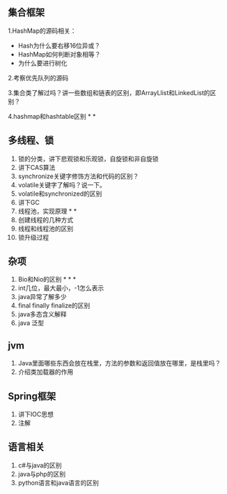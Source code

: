 ## 集合框架

1.HashMap的源码相关：

- Hash为什么要右移16位异或？
- HashMap如何判断对象相等？
- 为什么要进行树化

2.考察优先队列的源码

3.集合类了解过吗？讲一些数组和链表的区别，即ArrayLlist和LinkedList的区别？

4.hashmap和hashtable区别 * *



## 多线程、锁

1. 锁的分类，讲下悲观锁和乐观锁，自旋锁和非自旋锁
2. 讲下CAS算法
3. synchronize关键字修饰方法和代码的区别？
4. volatile关键字了解吗？说一下。
5. volatile和synchronized的区别
6. 讲下GC
7. 线程池，实现原理 * *
8. 创建线程的几种方式
9. 线程和线程池的区别
10. 锁升级过程



## 杂项

1. Bio和Nio的区别  * * *
2. int几位，最大最小，-1怎么表示
3. java异常了解多少
4. final finally finalize的区别
5. java多态含义解释
6. java 泛型



## jvm

1. Java里面哪些东西会放在栈里，方法的参数和返回值放在哪里，是栈里吗？
2. 介绍类加载器的作用



## Spring框架

1. 讲下IOC思想
2. 注解



## 语言相关

1. c#与java的区别
2. java与php的区别
3. python语言和java语言的区别